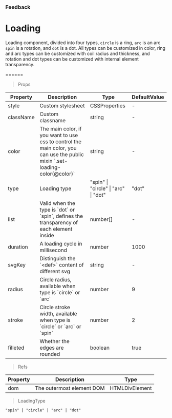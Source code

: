### Feedback

# Loading 

Loading component, divided into four types, `circle` is a ring, `arc` is an arc `spin` is a rotation, and `dot` is a dot. All types can be customized in color, ring and arc types can be customized with coil radius and thickness, and rotation and dot types can be customized with internal element transparency.

======

> Props

|Property|Description|Type|DefaultValue|
|----------|-------------|------|------|
|style|Custom stylesheet|CSSProperties|-|
|className|Custom classname|string|-|
|color|The main color, if you want to use css to control the main color, you can use the public mixin \`\.set\-loading\-color(@color)\`|string|-|
|type|Loading type|"spin" \| "circle" \| "arc" \| "dot"|"dot"|
|list|Valid when the type is \`dot\` or \`spin\`, defines the transparency of each element inside|number\[\]|-|
|duration|A loading cycle in millisecond|number|1000|
|svgKey|Distinguish the \`\<def\>\` content of different svg|string|-|
|radius|Circle radius, available when type is \`circle\` or \`arc\`|number|9|
|stroke|Circle stroke width, available when type is \`circle\` or \`arc\` or \`spin\`|number|2|
|filleted|Whether the edges are rounded|boolean|true|

> Refs

|Property|Description|Type|
|----------|-------------|------|
|dom|The outermost element DOM|HTMLDivElement|

> LoadingType

```
"spin" | "circle" | "arc" | "dot"
```
